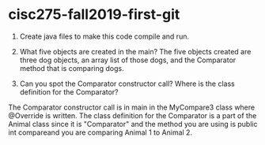 # cisc275-fall2019-first-git
1. Create java files to make this code compile and run.

2. What five objects are created in the main?
The five objects created are three dog objects, an array list of those  dogs, and the Comparator method that is comparing dogs. 

3. Can you spot the Comparator constructor call? Where is the class definition for the Comparator?

The Comparator constructor call is in main in the MyCompare3 class where @Override is written.  The class definition for the Comparator is a part of the Animal class since it is "Comparator<Animal>" and the method you are using is public int compareand you are comparing Animal 1 to Animal 2.
